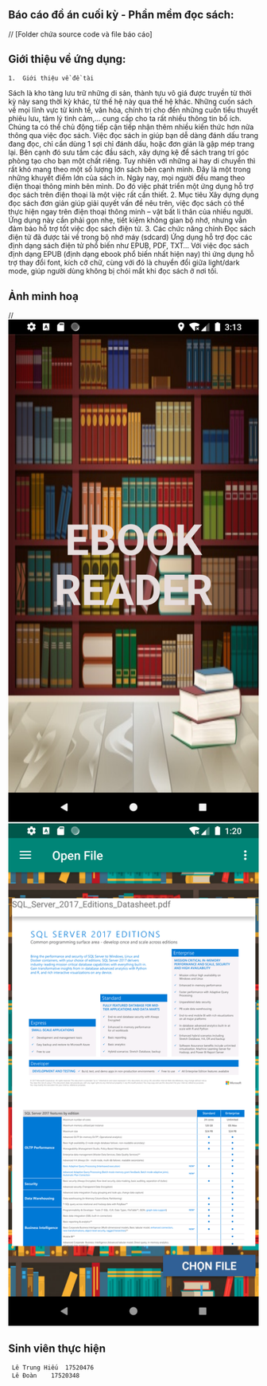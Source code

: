 # 
## Báo cáo đồ án cuối kỳ - Phần mềm đọc sách:
//
	[Folder chứa source code và file báo cáo]
	
## Giới thiệu về ứng dụng:
	1.	Giới thiệu về đề tài
Sách là kho tàng lưu trữ những di sản, thành tựu vô giá được truyền từ thời kỳ này sang thời kỳ khác, từ thế hệ này qua thế hệ khác.
Những cuốn sách về mọi lĩnh vực từ kinh tế, văn hóa, chính trị cho đến những cuốn tiểu thuyết phiêu lưu, tâm lý tình cảm,… cung cấp cho ta rất nhiều thông tin bổ ích. Chúng ta có thể chủ động tiếp cận tiếp nhận thêm nhiều kiến thức hơn nữa thông qua việc đọc sách.
Việc đọc sách in giúp bạn dễ dàng đánh dấu trang đang đọc, chỉ cần dùng 1 sợi chỉ đánh dấu, hoặc đơn giản là gập mép trang lại. Bên cạnh đó sưu tầm các đầu sách, xây dựng kệ để sách trang trí góc phòng tạo cho bạn một chất riêng. 
Tuy nhiên với những ai hay di chuyển thì rất khó mang theo một số lượng lớn sách bên cạnh mình. Đây là một trong những khuyết điểm lớn của sách in.
Ngày nay, mọi người đều mang theo điện thoại thông minh bên mình. Do đó việc phát triển một ứng dụng hỗ trợ đọc sách trên điện thoại là một việc rất cần thiết.
2.	Mục tiêu
Xây dựng dụng đọc sách đơn giản giúp giải quyết vấn đề nêu trên, việc đọc sách có thể thực hiện ngay trên điện thoại thông minh – vật bất li thân của nhiều người. Ứng dụng này cần phải gọn nhẹ, tiết kiệm không gian bộ nhớ, nhưng vẫn đảm bảo hỗ trợ tốt việc đọc sách điện tử.
3.	Các chức năng chính
Đọc sách điện tử đã được tải về trong bộ nhớ máy (sdcard)
Ứng dụng hỗ trợ đọc các định dạng sách điện tử phổ biến như EPUB, PDF, TXT…
Với việc đọc sách định dạng EPUB (định dạng ebook phổ biến nhất hiện nay) thì ứng dụng hỗ trợ thay đổi font, kích cỡ chữ, cùng với đó là chuyển đổi giữa light/dark mode, giúp người dùng không bị chói mắt khi đọc sách ở nơi tối.

## Ảnh minh hoạ
 //
	![screenshoot](https://github.com/lthieuuit/Pdf-reader/blob/master/Scrshot/SplashScreen1.png)
	![screenshoot](https://github.com/lthieuuit/Pdf-reader/blob/master/Scrshot/Screenshot_1578421212.png)

## Sinh viên thực hiện 
	 Lê Trung Hiếu	17520476
	 Lê Đoàn	17520348
		
